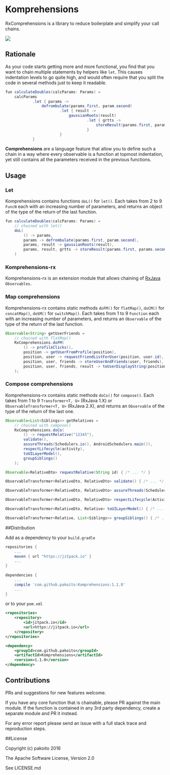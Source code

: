 # Komprehensions

RxComprehensions is a library to reduce boilerplate and simplify your call chains.

[![](https://jitpack.io/v/MarcinMoskala/Komprehensions.svg)](https://jitpack.io/#MarcinMoskala/Komprehensions)

## Rationale

As your code starts getting more and more functional, you find that you want to chain multiple statements by helpers like `let`. This causes indentation levels to go quite high, and would often require that you split the code in several methods just to keep it readable.

```java
fun calculateDoubles(calcParams: Params) =
    calcParams
            .let { params ->
                defrombulate(params.first, param.second)
                        .let { result ->
                            gaussianRoots(result)
                                    .let { grtts ->
                                        storeResult(params.first, params.second, result, grtts)
                                    }
                        }
            }
```

**Comprehensions** are a language feature that allow you to define such a chain in a way where every observable is a function at topmost indentation, yet still contains all the parameters received in the previous functions.

## Usage

### Let

Komprehensions contains functions `doL()` for `let()`. Each takes from 2 to 9 `FuncN` each with an increasing number of parameters, and returns an object of the type of the return of the last function.

```java
fun calculateDoubles(calcParams: Params) =
    // chained with let()
    doL(
        () -> params,
        params -> defrombulate(params.first, param.second),
        params, result -> gaussianRoots(result),
        params, result, grtts -> storeResult(params.first, params.second, result, grtts)
    )
```

### Komprehensions-rx

Komprehensions-rx is an extension module that allows chaining of [RxJava](https://github.com/ReactiveX/RxJava) `Observables`.

### Map comprehensions

Komprehensions-rx contains static methods `doFM()` for `flatMap()`, `doCM()` for `concatMap()`, `doSM()` for `switchMap()`. Each takes from 1 to 9 `Function` each with an increasing number of parameters, and returns an `Observable` of the type of the return of the last function.

```java
Observable<String> getUserFriends =
    // chained with flatMap()
    RxComprehensions.doFM(
        () -> profileClicks(),
        position -> getUserFromProfile(position),
        position, user -> requestFriendListForUser(position, user.id),
        position, user, friends -> storeUserAndFriends(user, friends),
        position, user, friends, result -> toUserDisplayString(position, user, friends, result)
    );
```

### Compose comprehensions

Komprehensions-rx contains static methods `doCo()` for `compose()`. Each takes from 1 to 9 `Transformer<T, U>` (RxJava 1.X) or `ObservableTransformer<T, U>` (RxJava 2.X), and returns an `Observable` of the type of the return of the last one.

```java
Observable<List<Siblings>> getRelatives =
    // chained with compose()
    RxComprehensions.doCo(
        () -> requestRelative("12345"),
        validate(),
        assureThreads(Schedulers.io(), AndroidSchedulers.main()),
        respectLifecycle(activity),
        toUILayerModel(),
        groupSiblings()
    );

Observable<RelativeDto> requestRelative(String id) { /* ... */ }

ObservableTransformer<RelativeDto, RelativeDto> validate() { /* ... */ }

ObservableTransformer<RelativeDto, RelativeDto> assureThreads(Scheduler in, Scheduler out) { /* ... */ }

ObservableTransformer<RelativeDto, RelativeDto> respectLifecycle(Activity activity) { /* ... */ }

ObservableTransformer<RelativeDto, Relative> toUILayerModel() { /* ... */ }

ObservableTransformer<Relative, List<Siblings>> groupSiblings() { /* ... */ }
```
##Distribution

Add as a dependency to your `build.gradle`
```groovy
repositories {
    ...
    maven { url "https://jitpack.io" }
    ...
}
    
dependencies {
    ...
    compile 'com.github.pakoito:Komprehensions:1.1.0'
    ...
}
```
or to your `pom.xml`

```xml
<repositories>
    <repository>
        <id>jitpack.io</id>
        <url>https://jitpack.io</url>
    </repository>
</repositories>

<dependency>
    <groupId>com.github.pakoito</groupId>
    <artifactId>Komprehensions</artifactId>
    <version>1.1.0</version>
</dependency>
```

## Contributions

PRs and suggestions for new features welcome.

If you have any core function that is chainable, please PR against the main module. If the function is contained in any 3rd party dependency, create a separate module and PR it instead.

For any error report please send an issue with a full stack trace and reproduction steps.

##License

Copyright (c) pakoito 2016

The Apache Software License, Version 2.0

See LICENSE.md
